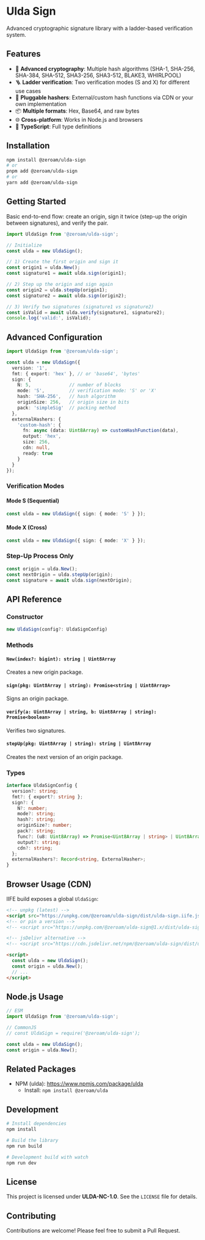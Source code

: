 # Ulda Sign

Advanced cryptographic signature library with a ladder-based verification system.

## Features

- 🔐 **Advanced cryptography**: Multiple hash algorithms (SHA-1, SHA-256, SHA-384, SHA-512, SHA3-256, SHA3-512, BLAKE3, WHIRLPOOL)
- 🪜 **Ladder verification**: Two verification modes (S and X) for different use cases
- 🔧 **Pluggable hashers**: External/custom hash functions via CDN or your own implementation
- 📦 **Multiple formats**: Hex, Base64, and raw bytes
- 🌐 **Cross-platform**: Works in Node.js and browsers
- 📝 **TypeScript**: Full type definitions

## Installation

```bash
npm install @zeroam/ulda-sign
# or
pnpm add @zeroam/ulda-sign
# or
yarn add @zeroam/ulda-sign
```

## Getting Started

Basic end-to-end flow: create an origin, sign it twice (step-up the origin between signatures), and verify the pair.

```typescript
import UldaSign from '@zeroam/ulda-sign';

// Initialize
const ulda = new UldaSign();

// 1) Create the first origin and sign it
const origin1 = ulda.New();
const signature1 = await ulda.sign(origin1);

// 2) Step up the origin and sign again
const origin2 = ulda.stepUp(origin1);
const signature2 = await ulda.sign(origin2);

// 3) Verify two signatures (signature1 vs signature2)
const isValid = await ulda.verify(signature1, signature2);
console.log('valid:', isValid);
```



## Advanced Configuration

```typescript
import UldaSign from '@zeroam/ulda-sign';

const ulda = new UldaSign({
  version: '1',
  fmt: { export: 'hex' }, // or 'base64', 'bytes'
  sign: {
    N: 5,              // number of blocks
    mode: 'S',         // verification mode: 'S' or 'X'
    hash: 'SHA-256',   // hash algorithm
    originSize: 256,   // origin size in bits
    pack: 'simpleSig'  // packing method
  },
  externalHashers: {
    'custom-hash': {
      fn: async (data: Uint8Array) => customHashFunction(data),
      output: 'hex',
      size: 256,
      cdn: null,
      ready: true
    }
  }
});
```

### Verification Modes

#### Mode S (Sequential)
```typescript
const ulda = new UldaSign({ sign: { mode: 'S' } });
```

#### Mode X (Cross)
```typescript
const ulda = new UldaSign({ sign: { mode: 'X' } });
```

### Step-Up Process Only

```typescript
const origin = ulda.New();
const nextOrigin = ulda.stepUp(origin);
const signature = await ulda.sign(nextOrigin);
```

## API Reference

### Constructor

```typescript
new UldaSign(config?: UldaSignConfig)
```

### Methods

#### `New(index?: bigint): string | Uint8Array`
Creates a new origin package.

#### `sign(pkg: Uint8Array | string): Promise<string | Uint8Array>`
Signs an origin package.

#### `verify(a: Uint8Array | string, b: Uint8Array | string): Promise<boolean>`
Verifies two signatures.

#### `stepUp(pkg: Uint8Array | string): string | Uint8Array`
Creates the next version of an origin package.

### Types

```typescript
interface UldaSignConfig {
  version?: string;
  fmt?: { export?: string };
  sign?: {
    N?: number;
    mode?: string;
    hash?: string;
    originSize?: number;
    pack?: string;
    func?: (u8: Uint8Array) => Promise<Uint8Array | string> | Uint8Array | string;
    output?: string;
    cdn?: string;
  };
  externalHashers?: Record<string, ExternalHasher>;
}
```

## Browser Usage (CDN)

IIFE build exposes a global `UldaSign`:

```html
<!-- unpkg (latest) -->
<script src="https://unpkg.com/@zeroam/ulda-sign/dist/ulda-sign.iife.js"></script>
<!-- or pin a version -->
<!-- <script src="https://unpkg.com/@zeroam/ulda-sign@1.x/dist/ulda-sign.iife.js"></script> -->

<!-- jsDelivr alternative -->
<!-- <script src="https://cdn.jsdelivr.net/npm/@zeroam/ulda-sign/dist/ulda-sign.iife.js"></script> -->

<script>
  const ulda = new UldaSign();
  const origin = ulda.New();
  // ...
</script>
```

## Node.js Usage

```javascript
// ESM
import UldaSign from '@zeroam/ulda-sign';

// CommonJS
// const UldaSign = require('@zeroam/ulda-sign');

const ulda = new UldaSign();
const origin = ulda.New();
```

## Related Packages

- NPM (ulda): https://www.npmjs.com/package/ulda
  - Install: `npm install @zeroam/ulda`

## Development

```bash
# Install dependencies
npm install

# Build the library
npm run build

# Development build with watch
npm run dev
```

## License

This project is licensed under **ULDA-NC-1.0**. See the `LICENSE` file for details.

## Contributing

Contributions are welcome! Please feel free to submit a Pull Request.
